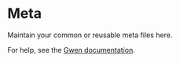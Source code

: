 Meta
====

Maintain your common or reusable meta files here.

For help, see the [Gwen documentation](https://gweninterpreter.org/docs).
